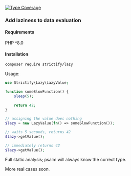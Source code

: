 [![Type Coverage](https://shepherd.dev/github/strictify/lazy/coverage.svg)](https://shepherd.dev/github/strictify/lazy)

### Add laziness to data evaluation

#### Requirements
PHP ^8.0

#### Installation

```bash
composer require strictify/lazy
```

Usage:

```php
use Strictify\Lazy\LazyValue;

function someSlowFunction() {
    sleep(5);
    
    return 42;
}

// assigning the value does nothing
$lazy = new LazyValue(fn() => someSlowFunction());

// waits 5 seconds, returns 42
$lazy->getValue();

// immediately returns 42
$lazy->getValue();

```

Full static analysis; psalm will always know the correct type.

More real cases soon.
